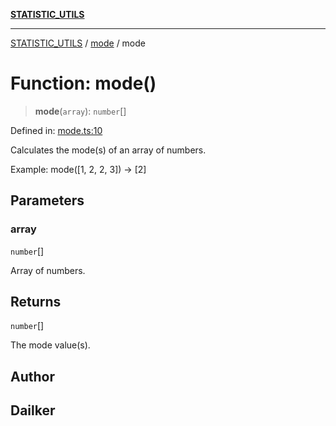 [**STATISTIC_UTILS**](../../README.md)

***

[STATISTIC_UTILS](../../README.md) / [mode](../README.md) / mode

# Function: mode()

> **mode**(`array`): `number`[]

Defined in: [mode.ts:10](https://github.com/dailker/everyutil/blob/54be0bab567ca8e189c5982902c59f3b7981d51d/src/statistic/mode.ts#L10)

Calculates the mode(s) of an array of numbers.

Example: mode([1, 2, 2, 3]) → [2]

## Parameters

### array

`number`[]

Array of numbers.

## Returns

`number`[]

The mode value(s).

## Author

## Dailker
